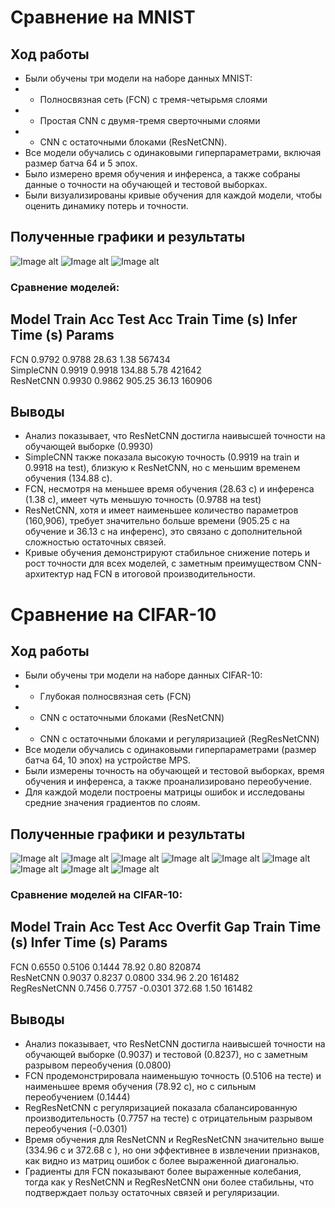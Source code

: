 # Сравнение на MNIST
## Ход работы
- Были обучены три модели на наборе данных MNIST:
- - Полносвязная сеть (FCN) с тремя-четырьмя слоями
- - Простая CNN с двумя-тремя сверточными слоями 
- - CNN с остаточными блоками (ResNetCNN).
-  Все модели обучались с одинаковыми гиперпараметрами, включая размер батча 64 и 5 эпох. 
- Было измерено время обучения и инференса, а также собраны данные о точности на обучающей и тестовой выборках. 
- Были визуализированы кривые обучения для каждой модели, чтобы оценить динамику потерь и точности.
## Полученные графики и результаты 
![Image alt]([images/image-12.png](https://github.com/ecocoo/ML_summer_Prac/blob/main/Lessons_4/HW/images/image-12.png))
![Image alt]([images/image-13.png](https://github.com/ecocoo/ML_summer_Prac/blob/main/Lessons_4/HW/images/image-13.png))
![Image alt]([images/image-14.png](https://github.com/ecocoo/ML_summer_Prac/blob/main/Lessons_4/HW/images/image-14.png))

### Сравнение моделей:

Model           Train Acc  Test Acc   Train Time (s)  Infer Time (s)  Params    
---------------------------------------------------------------------------
FCN             0.9792     0.9788     28.63           1.38            567434    
SimpleCNN       0.9919     0.9918     134.88          5.78            421642    
ResNetCNN       0.9930     0.9862     905.25          36.13           160906   

## Выводы
- Анализ показывает, что ResNetCNN достигла наивысшей точности на обучающей выборке (0.9930) 
- SimpleCNN также показала высокую точность (0.9919 на train и 0.9918 на test), близкую к ResNetCNN, но с меньшим временем обучения (134.88 с). 
- FCN, несмотря на меньшее время обучения (28.63 с) и инференса (1.38 с), имеет чуть меньшую точность (0.9788 на test)
- ResNetCNN, хотя и имеет наименьшее количество параметров (160,906), требует значительно больше времени (905.25 с на обучение и 36.13 с на инференс), это связано с дополнительной сложностью остаточных связей. 
- Кривые обучения демонстрируют стабильное снижение потерь и рост точности для всех моделей, с заметным преимуществом CNN-архитектур над FCN в итоговой производительности.



# Сравнение на CIFAR-10
## Ход работы
- Были обучены три модели на наборе данных CIFAR-10: 
- - Глубокая полносвязная сеть (FCN)
- - CNN с остаточными блоками (ResNetCNN)
- - CNN с остаточными блоками и регуляризацией (RegResNetCNN)
- Все модели обучались с одинаковыми гиперпараметрами (размер батча 64, 10 эпох) на устройстве MPS. 
- Были измерены точность на обучающей и тестовой выборках, время обучения и инференса, а также проанализировано переобучение. 
- Для каждой модели построены матрицы ошибок и исследованы средние значения градиентов по слоям.

## Полученные графики и результаты 
![Image alt]([images/image-15.png](https://github.com/ecocoo/ML_summer_Prac/blob/main/Lessons_4/HW/images/image-15.png))
![Image alt]([images/image-16.png](https://github.com/ecocoo/ML_summer_Prac/blob/main/Lessons_4/HW/images/image-16.png))
![Image alt]([images/image-17.png](https://github.com/ecocoo/ML_summer_Prac/blob/main/Lessons_4/HW/images/image-17.png))
![Image alt]([images/image-18.png](https://github.com/ecocoo/ML_summer_Prac/blob/main/Lessons_4/HW/images/image-18.png))
![Image alt]([images/image-19.png](https://github.com/ecocoo/ML_summer_Prac/blob/main/Lessons_4/HW/images/image-19.png))
![Image alt]([images/image-20.png](https://github.com/ecocoo/ML_summer_Prac/blob/main/Lessons_4/HW/images/image-20.png))
![Image alt]([images/image-21.png](https://github.com/ecocoo/ML_summer_Prac/blob/main/Lessons_4/HW/images/image-21.png))
![Image alt]([images/image-22.png](https://github.com/ecocoo/ML_summer_Prac/blob/main/Lessons_4/HW/images/image-22.png))
![Image alt]([images/image-23.png](https://github.com/ecocoo/ML_summer_Prac/blob/main/Lessons_4/HW/images/image-23.png))

### Сравнение моделей на CIFAR-10:
Model           Train Acc  Test Acc   Overfit Gap  Train Time (s)  Infer Time (s)  Params    
-------------------------------------------------------------------------------------
FCN             0.6550     0.5106     0.1444       78.92           0.80            820874    
ResNetCNN       0.9037     0.8237     0.0800       334.96          2.20            161482    
RegResNetCNN    0.7456     0.7757     -0.0301      372.68          1.50            161482  

## Выводы
- Анализ показывает, что ResNetCNN достигла наивысшей точности на обучающей выборке (0.9037) и тестовой (0.8237), но с заметным разрывом переобучения (0.0800)
- FCN продемонстрировала наименьшую точность (0.5106 на тесте) и наименьшее время обучения (78.92 с), но с сильным переобучением (0.1444)
- RegResNetCNN с регуляризацией показала сбалансированную производительность (0.7757 на тесте) с отрицательным разрывом переобучения (-0.0301)
- Время обучения для ResNetCNN и RegResNetCNN значительно выше (334.96 с и 372.68 с ), но они эффективнее в извлечении признаков, как видно из матриц ошибок с более выраженной диагональю. 
- Градиенты для FCN показывают более выраженные колебания, тогда как у ResNetCNN и RegResNetCNN они более стабильны, что подтверждает пользу остаточных связей и регуляризации.
